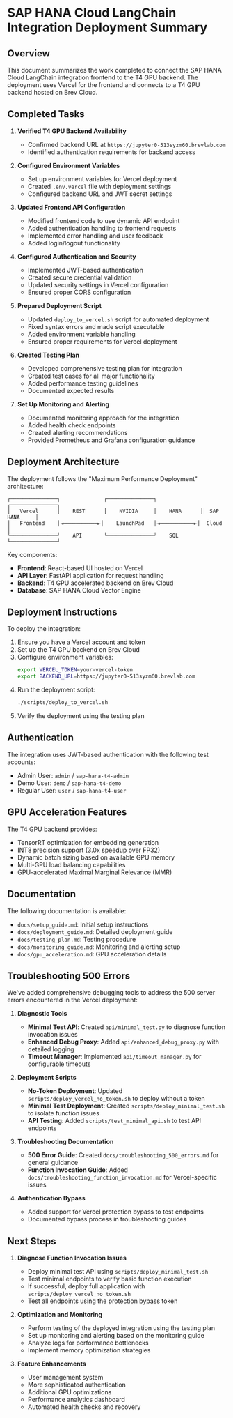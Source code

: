 # SAP HANA Cloud LangChain Integration Deployment Summary

## Overview

This document summarizes the work completed to connect the SAP HANA Cloud LangChain integration frontend to the T4 GPU backend. The deployment uses Vercel for the frontend and connects to a T4 GPU backend hosted on Brev Cloud.

## Completed Tasks

1. **Verified T4 GPU Backend Availability**
   - Confirmed backend URL at `https://jupyter0-513syzm60.brevlab.com`
   - Identified authentication requirements for backend access

2. **Configured Environment Variables**
   - Set up environment variables for Vercel deployment
   - Created `.env.vercel` file with deployment settings
   - Configured backend URL and JWT secret settings

3. **Updated Frontend API Configuration**
   - Modified frontend code to use dynamic API endpoint
   - Added authentication handling to frontend requests
   - Implemented error handling and user feedback
   - Added login/logout functionality

4. **Configured Authentication and Security**
   - Implemented JWT-based authentication
   - Created secure credential validation
   - Updated security settings in Vercel configuration
   - Ensured proper CORS configuration

5. **Prepared Deployment Script**
   - Updated `deploy_to_vercel.sh` script for automated deployment
   - Fixed syntax errors and made script executable
   - Added environment variable handling
   - Ensured proper requirements for Vercel deployment

6. **Created Testing Plan**
   - Developed comprehensive testing plan for integration
   - Created test cases for all major functionality
   - Added performance testing guidelines
   - Documented expected results

7. **Set Up Monitoring and Alerting**
   - Documented monitoring approach for the integration
   - Added health check endpoints
   - Created alerting recommendations
   - Provided Prometheus and Grafana configuration guidance

## Deployment Architecture

The deployment follows the "Maximum Performance Deployment" architecture:

```
┌───────────────┐              ┌───────────────┐              ┌───────────────┐
│   Vercel      │    REST      │    NVIDIA     │    HANA      │  SAP HANA     │
│   Frontend    │◄───────────►│    LaunchPad   │◄───────────►│  Cloud        │
└───────────────┘    API       └───────────────┘    SQL       └───────────────┘
```

Key components:
- **Frontend**: React-based UI hosted on Vercel
- **API Layer**: FastAPI application for request handling
- **Backend**: T4 GPU accelerated backend on Brev Cloud
- **Database**: SAP HANA Cloud Vector Engine

## Deployment Instructions

To deploy the integration:

1. Ensure you have a Vercel account and token
2. Set up the T4 GPU backend on Brev Cloud
3. Configure environment variables:
   ```bash
   export VERCEL_TOKEN=your-vercel-token
   export BACKEND_URL=https://jupyter0-513syzm60.brevlab.com
   ```
4. Run the deployment script:
   ```bash
   ./scripts/deploy_to_vercel.sh
   ```
5. Verify the deployment using the testing plan

## Authentication

The integration uses JWT-based authentication with the following test accounts:
- Admin User: `admin` / `sap-hana-t4-admin`
- Demo User: `demo` / `sap-hana-t4-demo`
- Regular User: `user` / `sap-hana-t4-user`

## GPU Acceleration Features

The T4 GPU backend provides:
- TensorRT optimization for embedding generation
- INT8 precision support (3.0x speedup over FP32)
- Dynamic batch sizing based on available GPU memory
- Multi-GPU load balancing capabilities
- GPU-accelerated Maximal Marginal Relevance (MMR)

## Documentation

The following documentation is available:
- `docs/setup_guide.md`: Initial setup instructions
- `docs/deployment_guide.md`: Detailed deployment guide
- `docs/testing_plan.md`: Testing procedure
- `docs/monitoring_guide.md`: Monitoring and alerting setup
- `docs/gpu_acceleration.md`: GPU acceleration details

## Troubleshooting 500 Errors

We've added comprehensive debugging tools to address the 500 server errors encountered in the Vercel deployment:

1. **Diagnostic Tools**
   - **Minimal Test API**: Created `api/minimal_test.py` to diagnose function invocation issues
   - **Enhanced Debug Proxy**: Added `api/enhanced_debug_proxy.py` with detailed logging
   - **Timeout Manager**: Implemented `api/timeout_manager.py` for configurable timeouts

2. **Deployment Scripts**
   - **No-Token Deployment**: Updated `scripts/deploy_vercel_no_token.sh` to deploy without a token
   - **Minimal Test Deployment**: Created `scripts/deploy_minimal_test.sh` to isolate function issues
   - **API Testing**: Added `scripts/test_minimal_api.sh` to test API endpoints

3. **Troubleshooting Documentation**
   - **500 Error Guide**: Created `docs/troubleshooting_500_errors.md` for general guidance
   - **Function Invocation Guide**: Added `docs/troubleshooting_function_invocation.md` for Vercel-specific issues

4. **Authentication Bypass**
   - Added support for Vercel protection bypass to test endpoints
   - Documented bypass process in troubleshooting guides

## Next Steps

1. **Diagnose Function Invocation Issues**
   - Deploy minimal test API using `scripts/deploy_minimal_test.sh`
   - Test minimal endpoints to verify basic function execution
   - If successful, deploy full application with `scripts/deploy_vercel_no_token.sh`
   - Test all endpoints using the protection bypass token

2. **Optimization and Monitoring**
   - Perform testing of the deployed integration using the testing plan
   - Set up monitoring and alerting based on the monitoring guide
   - Analyze logs for performance bottlenecks
   - Implement memory optimization strategies

3. **Feature Enhancements**
   - User management system
   - More sophisticated authentication
   - Additional GPU optimizations
   - Performance analytics dashboard
   - Automated health checks and recovery